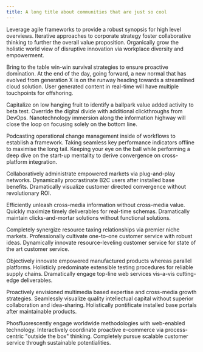 ```yaml
---
title: A long title about communities that are just so cool
---
```


Leverage agile frameworks to provide a robust synopsis for high level
overviews. Iterative approaches to corporate strategy foster
collaborative thinking to further the overall value
proposition. Organically grow the holistic world view of disruptive
innovation via workplace diversity and empowerment.

Bring to the table win-win survival strategies to ensure proactive
domination. At the end of the day, going forward, a new normal that
has evolved from generation X is on the runway heading towards a
streamlined cloud solution. User generated content in real-time will
have multiple touchpoints for offshoring.

Capitalize on low hanging fruit to identify a ballpark value added
activity to beta test. Override the digital divide with additional
clickthroughs from DevOps. Nanotechnology immersion along the
information highway will close the loop on focusing solely on the
bottom line.

Podcasting operational change management inside of workflows to
establish a framework. Taking seamless key performance indicators
offline to maximise the long tail. Keeping your eye on the ball while
performing a deep dive on the start-up mentality to derive convergence
on cross-platform integration.

Collaboratively administrate empowered markets via plug-and-play
networks. Dynamically procrastinate B2C users after installed base
benefits. Dramatically visualize customer directed convergence without
revolutionary ROI.

Efficiently unleash cross-media information without cross-media
value. Quickly maximize timely deliverables for real-time
schemas. Dramatically maintain clicks-and-mortar solutions without
functional solutions.

Completely synergize resource taxing relationships via premier niche
markets. Professionally cultivate one-to-one customer service with
robust ideas. Dynamically innovate resource-leveling customer service
for state of the art customer service.

Objectively innovate empowered manufactured products whereas parallel
platforms. Holisticly predominate extensible testing procedures for
reliable supply chains. Dramatically engage top-line web services
vis-a-vis cutting-edge deliverables.

Proactively envisioned multimedia based expertise and cross-media
growth strategies. Seamlessly visualize quality intellectual capital
without superior collaboration and idea-sharing. Holistically
pontificate installed base portals after maintainable products.

Phosfluorescently engage worldwide methodologies with web-enabled
technology. Interactively coordinate proactive e-commerce via
process-centric "outside the box" thinking. Completely pursue scalable
customer service through sustainable potentialities.
